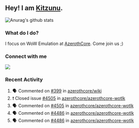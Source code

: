 ## Hey! I am [Kitzunu](https://Github.com/Kitzunu).

![Anurag's github stats](https://github-readme-stats.kitzunu.vercel.app/api?username=Kitzunu&show_icons=true)

### What do I do?

I focus on WoW Emulation at [AzerothCore](https://Github.com/AzerothCore). Come join us ;)

### Connect with me
[![](https://img.shields.io/badge/AzerothCore%20Discord-Connect%20with%20me!-green)](https://discord.com/invite/gkt4y2x)

### Recent Activity

<!--START_SECTION:activity-->
1. 🗣 Commented on [#399](https://github.com/azerothcore/wiki/issues/399) in [azerothcore/wiki](https://github.com/azerothcore/wiki)
2. ❗️ Closed issue [#4505](https://github.com/azerothcore/azerothcore-wotlk/issues/4505) in [azerothcore/azerothcore-wotlk](https://github.com/azerothcore/azerothcore-wotlk)
3. 🗣 Commented on [#4505](https://github.com/azerothcore/azerothcore-wotlk/issues/4505) in [azerothcore/azerothcore-wotlk](https://github.com/azerothcore/azerothcore-wotlk)
4. 🗣 Commented on [#4486](https://github.com/azerothcore/azerothcore-wotlk/issues/4486) in [azerothcore/azerothcore-wotlk](https://github.com/azerothcore/azerothcore-wotlk)
5. 🗣 Commented on [#4486](https://github.com/azerothcore/azerothcore-wotlk/issues/4486) in [azerothcore/azerothcore-wotlk](https://github.com/azerothcore/azerothcore-wotlk)
<!--END_SECTION:activity-->
